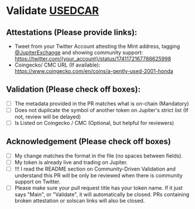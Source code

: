 # Validate [USEDCAR](https://solscan.io/token/9gwTegFJJErDpWJKjPfLr2g2zrE3nL1v5zpwbtsk3c6P)

## Attestations (Please provide links):
- Tweet from your Twitter Account attesting the Mint address, tagging [@JupiterExchange](https://twitter.com/JupiterExchange) and showing community support: https://twitter.com/{your_account}/status/1741172167788625998
- Coingecko/ CMC URL (If available): https://www.coingecko.com/en/coins/a-gently-used-2001-honda

## Validation (Please check off boxes):
- [ ] The metadata provided in the PR matches what is on-chain (Mandatory)
- [ ] Does not duplicate the symbol of another token on Jupiter's strict list (If not, review will be delayed)
- [ ] Is Listed on Coingecko / CMC (Optional, but helpful for reviewers)  

## Acknowledgement (Please check off boxes)
- [ ] My change matches the format in the file (no spaces between fields).
- [ ] My token is already live and trading on Jupiter.
- [ ] !!! I read the README section on Community-Driven Validation and understand this PR will be only be reviewed when there is community support on Twitter.
- [ ] Please make sure your pull request title has your token name. If it just says "Main", or "Validate", it will automatically be closed. PRs containing broken attestation or solscan links will also be closed.
